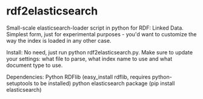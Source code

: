 rdf2elasticsearch
=================

Small-scale elasticsearch-loader script in python for RDF: Linked Data. Simplest form, just for experimental purposes - you'd want to customize the way the index is loaded in any other case.

Install:
No need, just run python rdf2elasticsearch.py. Make sure to update your settings: what file to parse, what index name to use and what document type to use.

Dependencies:
Python
RDFlib (easy_install rdflib, requires python-setuptools to be installed)
python elasticsearch package (pip install elasticsearch)
